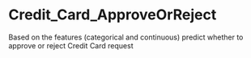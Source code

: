 # Credit_Card_ApproveOrReject
Based on the features (categorical and continuous) predict whether to approve or reject Credit Card request

